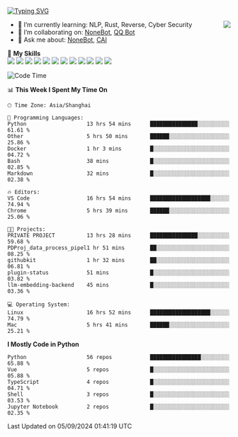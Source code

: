 [![Typing SVG](https://readme-typing-svg.herokuapp.com?size=25&duration=2500&color=8C43EA&vCenter=true&width=200&height=40&lines=Hi+there+%F0%9F%91%8B%F0%9F%8F%BB;I'm+yanyongyu)](https://git.io/typing-svg)

<a href="#">
  <img align="right" src="https://github-readme-stats.vercel.app/api?username=yanyongyu&count_private=true&show_icons=true&bg_color=15,f2f7fd,E0EAFC" />
</a>

- 🌱 I’m currently learning: NLP, Rust, Reverse, Cyber Security
- 👯 I’m collaborating on: [NoneBot](https://github.com/nonebot), [QQ Bot](https://github.com/Mrs4s/go-cqhttp)
- 💬 Ask me about: [NoneBot](https://github.com/nonebot), [CAI](https://github.com/cscs181/CAI)

🌟 **My Skills**  
![](https://img.shields.io/badge/-Python-3e74a2?style=flat-square&logo=Python&logoColor=fff)
![](https://img.shields.io/badge/-TypeScript-3178C6?style=flat-square&logo=TypeScript&logoColor=fff)
![](https://img.shields.io/badge/-Vue-4fc08d?style=flat-square&logo=Vue.js&logoColor=fff)
![](https://img.shields.io/badge/-React-2d98ce?style=flat-square&logo=React&logoColor=fff)
![](https://img.shields.io/badge/-FastAPI-009688?style=flat-square&logo=FastAPI&logoColor=fff)
![](https://img.shields.io/badge/-Linux-000000?style=flat-square&logo=Linux&logoColor=fff)
![](https://img.shields.io/badge/-Docker-2496ED?style=flat-square&logo=Docker&logoColor=fff)
![](https://img.shields.io/badge/-Kubernetes-326CE5?style=flat-square&logo=Kubernetes&logoColor=fff)
![](https://img.shields.io/badge/-GitHub%20Actions-2088FF?style=flat-square&logo=GitHubActions&logoColor=fff)
![](https://img.shields.io/badge/-PostgreSQL-4169E1?style=flat-square&logo=PostgreSQL&logoColor=fff)
![](https://img.shields.io/badge/-Redis-DC382D?style=flat-square&logo=Redis&logoColor=fff)
![](https://img.shields.io/badge/-MongoDB-47A248?style=flat-square&logo=MongoDB&logoColor=fff)

<!--START_SECTION:waka-->
![Code Time](http://img.shields.io/badge/Code%20Time-6%2C606%20hrs%2056%20mins-blue)

📊 **This Week I Spent My Time On** 

```text
🕑︎ Time Zone: Asia/Shanghai

💬 Programming Languages: 
Python                   13 hrs 54 mins      ███████████████░░░░░░░░░░   61.61 % 
Other                    5 hrs 50 mins       ██████░░░░░░░░░░░░░░░░░░░   25.86 % 
Docker                   1 hr 3 mins         █░░░░░░░░░░░░░░░░░░░░░░░░   04.72 % 
Bash                     38 mins             █░░░░░░░░░░░░░░░░░░░░░░░░   02.85 % 
Markdown                 32 mins             █░░░░░░░░░░░░░░░░░░░░░░░░   02.38 % 

🔥 Editors: 
VS Code                  16 hrs 54 mins      ███████████████████░░░░░░   74.94 % 
Chrome                   5 hrs 39 mins       ██████░░░░░░░░░░░░░░░░░░░   25.06 % 

🐱‍💻 Projects: 
PRIVATE PROJECT          13 hrs 28 mins      ███████████████░░░░░░░░░░   59.68 % 
PDProj_data_process_pipel1 hr 51 mins        ██░░░░░░░░░░░░░░░░░░░░░░░   08.25 % 
githubkit                1 hr 32 mins        ██░░░░░░░░░░░░░░░░░░░░░░░   06.81 % 
plugin-status            51 mins             █░░░░░░░░░░░░░░░░░░░░░░░░   03.82 % 
llm-embedding-backend    45 mins             █░░░░░░░░░░░░░░░░░░░░░░░░   03.36 % 

💻 Operating System: 
Linux                    16 hrs 52 mins      ███████████████████░░░░░░   74.79 % 
Mac                      5 hrs 41 mins       ██████░░░░░░░░░░░░░░░░░░░   25.21 % 
```

**I Mostly Code in Python** 

```text
Python                   56 repos            ████████████████░░░░░░░░░   65.88 % 
Vue                      5 repos             █░░░░░░░░░░░░░░░░░░░░░░░░   05.88 % 
TypeScript               4 repos             █░░░░░░░░░░░░░░░░░░░░░░░░   04.71 % 
Shell                    3 repos             █░░░░░░░░░░░░░░░░░░░░░░░░   03.53 % 
Jupyter Notebook         2 repos             █░░░░░░░░░░░░░░░░░░░░░░░░   02.35 % 
```




 Last Updated on 05/09/2024 01:41:19 UTC
<!--END_SECTION:waka-->
